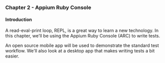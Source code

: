 ### Chapter 2 - Appium Ruby Console

#### Introduction

A read-eval-print loop, REPL, is a great way to learn a new technology.
In this chapter, we'll be using the Appium Ruby Console (ARC) to write tests.

An open source mobile app will be used to demonstrate the standard test workflow.
We'll also look at a desktop app that makes writing tests a bit easier.